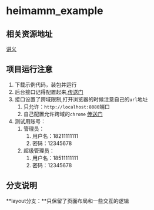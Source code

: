 # heimamm_example

## 相关资源地址

[讲义](https://www.yuque.com/prqozm/roh46t)



## 项目运行注意

1. 下载示例代码，装包并运行
2. 后台接口记得配置起来,[传送门](https://www.yuque.com/prqozm/roh46t/dmadc4)
3. 接口设置了跨域限制,打开浏览器的时候注意自己的`url`地址
   1. 只允许：`http://localhost:8080`端口
   2. 自己配置允许跨域的`chrome` [传送门](https://www.cnblogs.com/linsx/p/9777954.html)
4. 测试用账号：
   1. 管理员：
      1. 用户名：18211111111
      2. 密码：12345678
   2. 超级管理员：
      1. 用户名：18511111111
      2. 密码：12345678

## 分支说明

**layout分支：**只保留了页面布局和一些交互的逻辑

